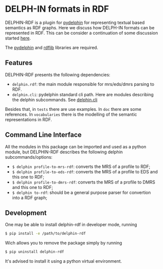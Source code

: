 # DELPH-IN formats in RDF

DELPHIN-RDF is a plugin for [pydelphin](https://github.com/delph-in/pydelphin/) for representing textual based semantics as RDF graphs. Here we discuss how DELPH-IN formats can be represented in RDF.  This can be consider a continuation of some discussion started [here](http://moin.delph-in.net/WeSearch/Rdf).

The [pydelphin](https://pypi.org/project/PyDelphin/) and [rdflib](https://pypi.org/project/rdflib/) libraries are required.

## Features

DELPHIN-RDF presents the following dependencies:
- `delphin.rdf`: the main module responsible for mrs/eds/dmrs parsing to RDF.
- `delphin.cli`: pydelphin standard cli path. Here are modules describing the delphin subcommands. See [delphin.cli](https://pydelphin.readthedocs.io/en/latest/api/delphin.cli.html)

Besides that, in `tests` there are use examples. In `doc` there are some references. In `vocabularies` there is the modelling of the semantic representations in RDF.

## Command Line Interface

All the modules in this package can be imported and used as a python module, but DELPHIN-RDF describes the following delphin subcommands/options:

- `$ delphin profile-to-mrs-rdf`: converts the MRS of a profile to RDF;
- `$ delphin profile-to-eds-rdf`: converts the MRS of a profile to EDS and this one to RDF;
- `$ delphin profile-to-dmrs-rdf`: converts the MRS of a profile to DMRS and this one to RDF;
- `$ delphin to-rdf`: should be a general purpose parser for convertion into a RDF graph;

## Development

One may be able to install delphin-rdf in developer mode, running
```bash
$ pip install -e /path/to/delphin-rdf
```
Wich allows you to remove the package simply by running
```bash
$ pip uninstall delphin-rdf
```
It's advised to install it using a python virtual environment.
